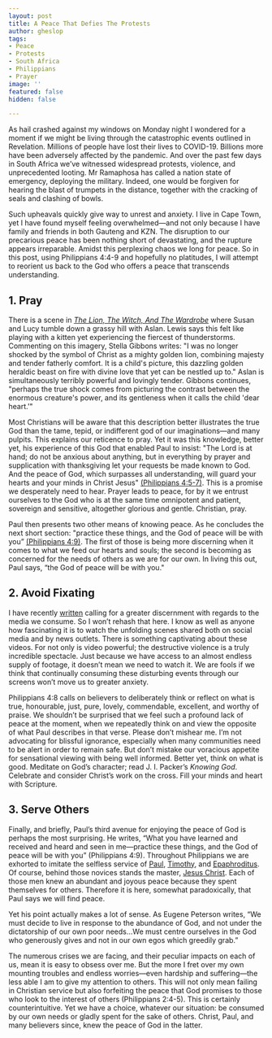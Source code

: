 ```yaml
---
layout: post
title: A Peace That Defies The Protests
author: gheslop
tags:
- Peace
- Protests
- South Africa
- Philippians
- Prayer
image: ''
featured: false
hidden: false

---
```

As hail crashed against my windows on Monday night I wondered for a moment if we might be living through the catastrophic events outlined in Revelation. Millions of people have lost their lives to COVID-19. Billions more have been adversely affected by the pandemic. And over the past few days in South Africa we’ve witnessed widespread protests, violence, and unprecedented looting. Mr Ramaphosa has called a nation state of emergency, deploying the military. Indeed, one would be forgiven for hearing the blast of trumpets in the distance, together with the cracking of seals and clashing of bowls.

Such upheavals quickly give way to unrest and anxiety. I live in Cape Town, yet I have found myself feeling overwhelmed—and not only because I have family and friends in both Gauteng and KZN. The disruption to our precarious peace has been nothing short of devastating, and the rupture appears irreparable. Amidst this perplexing chaos we long for peace. So in this post, using Philippians 4:4-9 and hopefully no platitudes, I will attempt to reorient us back to the God who offers a peace that transcends understanding.

## 1. Pray

There is a scene in [_The Lion, The Witch, And The Wardrobe_](https://rekindle.co.za/content/doodle-hes-not-safe-but-hes-good/ ("He's Not Safe, But He's Good")) where Susan and Lucy tumble down a grassy hill with Aslan. Lewis says this felt like playing with a kitten yet experiencing the fiercest of thunderstorms. Commenting on this imagery, Stella Gibbons writes: "I was no longer shocked by the symbol of Christ as a mighty golden lion, combining majesty and tender fatherly comfort. It is a child's picture, this dazzling golden heraldic beast on fire with divine love that yet can be nestled up to." Aslan is simultaneously terribly powerful and lovingly tender. Gibbons continues, "perhaps the true shock comes from picturing the contrast between the enormous creature's power, and its gentleness when it calls the child 'dear heart.'"

Most Christians will be aware that this description better illustrates the true God than the tame, tepid, or indifferent god of our imaginations—and many pulpits. This explains our reticence to pray. Yet it was this knowledge, better yet, his experience of this God that enabled Paul to insist: "The Lord is at hand; do not be anxious about anything, but in everything by prayer and supplication with thanksgiving let your requests be made known to God. And the peace of God, which surpasses all understanding, will guard your hearts and your minds in Christ Jesus" [(Philippians 4:5-7)](https://rekindle.co.za/content/2020-11-16-philippians-4-4-7-devotional "Philippians 4:4-7 Devotional"). This is a promise we desperately need to hear. Prayer leads to peace, for by it we entrust ourselves to the God who is at the same time omnipotent and patient, sovereign and sensitive, altogether glorious and gentle. Christian, pray.

Paul then presents two other means of knowing peace. As he concludes the next short section: "practice these things, and the God of peace will be with you” [(Philippians 4:9)](https://rekindle.co.za/content/2020-12-01-philippians-4-8-9-devotional "Philippians 4:8-9 Devotional"). The first of those is being more discerning when it comes to what we feed our hearts and souls; the second is becoming as concerned for the needs of others as we are for our own. In living this out, Paul says, “the God of peace will be with you."

## 2. Avoid Fixating

I have recently [written](https://rekindle.co.za/content/2021-06-02-wendell-berry-consumerism "Where Is The Line?") calling for a greater discernment with regards to the media we consume. So I won’t rehash that here. I know as well as anyone how fascinating it is to watch the unfolding scenes shared both on social media and by news outlets. There is something captivating about these videos. For not only is video powerful; the destructive violence is a truly incredible spectacle. Just because we have access to an almost endless supply of footage, it doesn’t mean we need to watch it. We are fools if we think that continually consuming these disturbing events through our screens won’t move us to greater anxiety.

Philippians 4:8 calls on believers to deliberately think or reflect on what is true, honourable, just, pure, lovely, commendable, excellent, and worthy of praise. We shouldn’t be surprised that we feel such a profound lack of peace at the moment, when we repeatedly think on and view the opposite of what Paul describes in that verse. Please don’t mishear me. I’m not advocating for blissful ignorance, especially when many communities need to be alert in order to remain safe. But don’t mistake our voracious appetite for sensational viewing with being well informed. Better yet, think on what is good. Meditate on God’s character; read J. I. Packer’s _Knowing God_. Celebrate and consider Christ’s work on the cross. Fill your minds and heart with Scripture.

## 3. Serve Others

Finally, and briefly, Paul’s third avenue for enjoying the peace of God is perhaps the most surprising. He writes, “What you have learned and received and heard and seen in me—practice these things, and the God of peace will be with you” (Philippians 4:9). Throughout Philippians we are exhorted to imitate the selfless service of [Paul](https://rekindle.co.za/content/2020-09-01-philippians-2-17-18-devotional "Philippians 2:17-18 Devotional"), [Timothy](https://rekindle.co.za/content/2020-09-07-philippians-2-19-24-devotional  "Philippians 2:19-24 Devotional"), and [Epaphroditus](https://rekindle.co.za/content/2020-09-15-philippians-2-25-30-devotional "Philippians 2:25-30 Devotional"). Of course, behind those novices stands the master, [Jesus Christ](https://rekindle.co.za/content/2020-08-04-philippians-2-5-8-devotional "Philippians 2:5-8 Devotional"). Each of those men knew an abundant and joyous peace because they spent themselves for others. Therefore it is here, somewhat paradoxically, that Paul says we will find peace.

Yet his point actually makes a lot of sense. As Eugene Peterson writes, “We must decide to live in response to the abundance of God, and not under the dictatorship of our own poor needs…We must centre ourselves in the God who generously gives and not in our own egos which greedily grab.”

The numerous crises we are facing, and their peculiar impacts on each of us, mean it is easy to obsess over me. But the more I fret over my own mounting troubles and endless worries—even hardship and suffering—the less able I am to give my attention to others. This will not only mean failing in Christian service but also forfeiting the peace that God promises to those who look to the interest of others (Philippians 2:4-5). This is certainly counterintuitive. Yet we have a choice, whatever our situation: be consumed by our own needs or gladly spent for the sake of others. Christ, Paul, and many believers since, knew the peace of God in the latter.